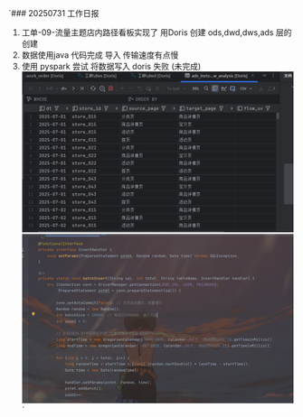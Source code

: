 `### 20250731 工作日报

1. 工单-09-流量主题店内路径看板实现了 用Doris 创建 ods,dwd,dws,ads 层的创建
2. 数据使用java 代码完成 导入 传输速度有点慢
3. 使用 pyspark 尝试 将数据写入 doris 失败  (未完成)
![img.png](img/imgs10/img.png)
![img_1.png](img/imgs10/img_1.png)`